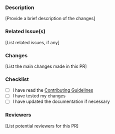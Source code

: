 ### Description

[Provide a brief description of the changes]

### Related Issue(s)

[List related issues, if any]

### Changes

[List the main changes made in this PR]

### Checklist

- [ ] I have read the [Contributing Guidelines](CONTRIBUTING.md)
- [ ] I have tested my changes
- [ ] I have updated the documentation if necessary

### Reviewers

[List potential reviewers for this PR]